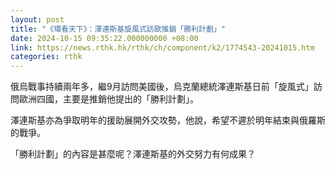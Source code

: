 ```yaml
---
layout: post
title: "《環看天下》：澤連斯基旋風式訪歐推銷「勝利計劃」"
date: 2024-10-15 09:35:22.000000000 +08:00
link: https://news.rthk.hk/rthk/ch/component/k2/1774543-20241015.htm
categories: rthk
---
```


俄烏戰事持續兩年多，繼9月訪問美國後，烏克蘭總統澤連斯基日前「旋風式」訪問歐洲四國，主要是推銷他提出的「勝利計劃」。

澤連斯基亦為爭取明年的援助展開外交攻勢，他說，希望不遲於明年結束與俄羅斯的戰爭。

「勝利計劃」的內容是甚麼呢？澤連斯基的外交努力有何成果？
